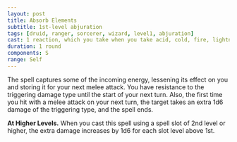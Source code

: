 ```yaml
---
layout: post
title: Absorb Elements
subtitle: 1st-level abjuration
tags: [druid, ranger, sorcerer, wizard, level1, abjuration]
cast: 1 reaction, which you take when you take acid, cold, fire, lightning, or thunder damage
duration: 1 round
components: S
range: Self
---
```

The spell captures some of the incoming energy, lessening its effect on you and storing it for your next melee attack. You have resistance to the triggering damage type until the start of your next turn. Also, the first time you hit with a melee attack on your next turn, the target takes an extra 1d6 damage of the triggering type, and the spell ends.

**At Higher Levels.** When you cast this spell using a spell slot of 2nd level or higher, the extra damage increases by 1d6 for each slot level above 1st.